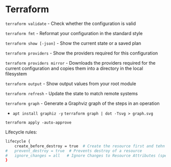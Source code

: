 # Terraform
`terraform validate` - Check whether the configuration is valid

`terraform fmt` - Reformat your configuration in the standard style

`terraform show [-json]` - Show the current state or a saved plan

`terraform providers` - Show the providers required for this configuration

`terraform providers mirror` - Downloads the providers required for the current configuration and copies them into a directory in the local filesystem

`terraform output` - Show output values from your root module

`terraform refresh` - Update the state to match remote systems

`terraform graph` - Generate a Graphviz graph of the steps in an operation
* `apt install graphiz -y`
`terraform graph | dot -Tsvg > graph.svg`

`terraform apply -auto-approve`

Lifecycle rules:
```bash
lifecycle {
    create_before_destroy = true  # Create the resource first and tehn destroy older
#   prevent_destroy = true  # Prevents destroy of a resource
#   ignore_changes = all   # Ignore Changes to Resource Attributes (specific/all)
}
```
